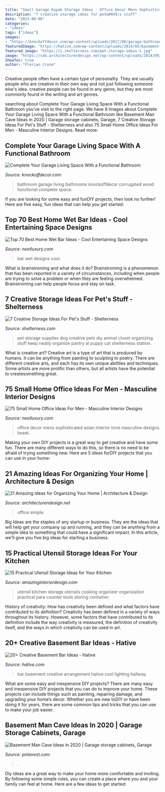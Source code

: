 ```yaml
---
title: "Small Garage Kayak Storage Ideas - Office Decor Mens Sophisticated Asian Interior Tone Masculine Designs Tweet"
description: "7 creative storage ideas for pet&#039;s stuff"
date: "2023-09-08"
categories:
- "ideas"
tags: ["ideas"]
images:
- "https://knockoffdecor.com/wp-content/uploads/2017/08/garage-bathroom-5.jpg"
featuredImage: "https://hative.com/wp-content/uploads/2014/05/basement-bar-ideas/13-wall-arrangement.jpg"
featured_image: "https://i.shelterness.com/pet-storage-ideas-1.jpg"
image: "https://cdn.architecturendesign.net/wp-content/uploads/2014/09/163.jpg"
ShowToc: true
author: "Florian Crona"
---
```



Creative people often have a certain type of personality. They are usually people who are creative in their own way and not just following someone else's idea. creative people can be found in any genre, but they are most commonly found in the writing and art genres.

	

		
searching about Complete Your Garage Living Space With a Functional Bathroom you've visit to the right page. We have 8 Images about Complete Your Garage Living Space With a Functional Bathroom like Basement Man Cave Ideas in 2020 | Garage storage cabinets, Garage, 7 Creative Storage Ideas For Pet&#039;s Stuff - Shelterness and also 75 Small Home Office Ideas For Men - Masculine Interior Designs. Read more:
		
    
## Complete Your Garage Living Space With A Functional Bathroom

<img loading=lazy src="https://knockoffdecor.com/wp-content/uploads/2017/08/garage-bathroom-5.jpg" onerror="this.onerror=null;this.src='https://tse1.mm.bing.net/th?id=OIP.VentB0fk_I_brPsWl7v3nQHaNK&amp;pid=15.1';" alt="Complete Your Garage Living Space With a Functional Bathroom">

_Source: knockoffdecor.com_

>bathroom garage living bathrooms knockoffdecor corrugated wood functional complete space. 

	

If you are looking for some easy and funDIY projects, then look no further! Here are five easy, fun ideas that can help you get started: 

    
## Top 70 Best Home Wet Bar Ideas - Cool Entertaining Space Designs

<img loading=lazy src="http://nextluxury.com/wp-content/uploads/cool-wet-bar-ideas.jpg" onerror="this.onerror=null;this.src='https://tse4.mm.bing.net/th?id=OIP.QMPnQMDVz8AN0OlcC_Ey2QAAAA&amp;pid=15.1';" alt="Top 70 Best Home Wet Bar Ideas - Cool Entertaining Space Designs">

_Source: nextluxury.com_

>bar wet designs cool. 

	

What is brainstroming and what does it do?
Brainstroming is a phenomenon that has been reported in a variety of circumstances, including when people are trying to solve a problem or when they are feeling overwhelmed. Brainstroming can help people focus and stay on task.

    
## 7 Creative Storage Ideas For Pet&#039;s Stuff - Shelterness

<img loading=lazy src="https://i.shelterness.com/pet-storage-ideas-1.jpg" onerror="this.onerror=null;this.src='https://tse2.mm.bing.net/th?id=OIP.5cVhKqhcTQpGVgX8gIH9WwAAAA&amp;pid=15.1';" alt="7 Creative Storage Ideas For Pet&#039;s Stuff - Shelterness">

_Source: shelterness.com_

>pet storage supplies dog creative pets diy animal closet organizing stuff keep neatly organize pantry al puppy cat shelterness station. 

	

What is creative art?
Creative art is a type of art that is produced by humans. It can be anything from painting to sculpting to poetry. There are different creative arts, and each has its own unique abilities and techniques. Some artists are more prolific than others, but all artists have the potential to createsomething great.

    
## 75 Small Home Office Ideas For Men - Masculine Interior Designs

<img loading=lazy src="http://nextluxury.com/wp-content/uploads/professional-mens-small-home-office-ideas.jpg" onerror="this.onerror=null;this.src='https://tse2.mm.bing.net/th?id=OIP.zVcKJuBu7hfy6vsnIG9-QAAAAA&amp;pid=15.1';" alt="75 Small Home Office Ideas For Men - Masculine Interior Designs">

_Source: nextluxury.com_

>office decor mens sophisticated asian interior tone masculine designs tweet. 

	

Making your own DIY projects is a great way to get creative and have some fun. There are many different ways to do this, so there is no need to be afraid of trying something new. Here are 5 ideas forDIY projects that you can use in your home: 

    
## 21 Amazing Ideas For Organizing Your Home | Architecture &amp; Design

<img loading=lazy src="https://cdn.architecturendesign.net/wp-content/uploads/2014/09/163.jpg" onerror="this.onerror=null;this.src='https://tse4.mm.bing.net/th?id=OIP.PiEXlr6DSIDEPjHu2DEkOwHaJ3&amp;pid=15.1';" alt="21 Amazing Ideas for Organizing Your Home | Architecture &amp; Design">

_Source: architecturendesign.net_

>office simple. 

	

Big Ideas are the staples of any startup or business. They are the ideas that will help get your company up and running, and they can be anything from a simple idea to something that could have a significant impact. In this article, we'll give you five big ideas for starting a business.

    
## 15 Practical Utensil Storage Ideas For Your Kitchen

<img loading=lazy src="http://www.amazinginteriordesign.com/wp-content/uploads/2015/12/15-practical-utensil-storage-ideas-for-your-kitchen16.jpg" onerror="this.onerror=null;this.src='https://tse3.mm.bing.net/th?id=OIP.UWWK3NrB4M18zJHwdLkrKgHaHV&amp;pid=15.1';" alt="15 Practical Utensil Storage Ideas for Your Kitchen">

_Source: amazinginteriordesign.com_

>utensil kitchen storage utensils cooking organizer organization practical para counter tools storing container. 

	

History of creativity: How has creativity been defined and what factors have contributed to its definition?
Creativity has been defined in a variety of ways throughout its history. However, some factors that have contributed to its definition include the way creativity is measured, the definition of creativity itself, and the ways in which creativity can be used in art.

    
## 20+ Creative Basement Bar Ideas - Hative

<img loading=lazy src="https://hative.com/wp-content/uploads/2014/05/basement-bar-ideas/13-wall-arrangement.jpg" onerror="this.onerror=null;this.src='https://tse1.mm.bing.net/th?id=OIP.cFNCNa6iVc-TO7xSlDm1QQHaJ3&amp;pid=15.1';" alt="20+ Creative Basement Bar Ideas - Hative">

_Source: hative.com_

>bar basement creative arrangement hative cool lighting hallway. 

	

What are some easy and inexpensive DIY projects?
There are many easy and inexpensive DIY projects that you can do to improve your home. These projects can include things such as painting, repairing damage, and upgrading your home’s decor. Whether you are new toDIY or have been doing it for years, there are some common tips and tricks that you can use to make your job easier.

    
## Basement Man Cave Ideas In 2020 | Garage Storage Cabinets, Garage

<img loading=lazy src="https://i.pinimg.com/736x/85/70/4e/85704eadf1a3f94c89a215631737a8e3.jpg" onerror="this.onerror=null;this.src='https://tse4.mm.bing.net/th?id=OIP.ZltrcJi97kQAm_vAXOIvrgHaJ3&amp;pid=15.1';" alt="Basement Man Cave Ideas in 2020 | Garage storage cabinets, Garage">

_Source: pinterest.com_

>. 

	

Diy ideas are a great way to make your home more comfortable and inviting. By following some simple rules, you can create a place where you and your family can feel at home. Here are a few ideas to get started: 

